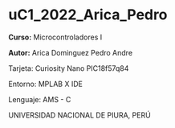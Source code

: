 # uC1_2022_Arica_Pedro

**Curso:** Microcontroladores I

**Autor:** Arica Dominguez Pedro Andre

Tarjeta: Curiosity Nano PIC18f57q84

Entorno: MPLAB X IDE

Lenguaje: AMS - C

UNIVERSIDAD NACIONAL DE PIURA, PERÚ
